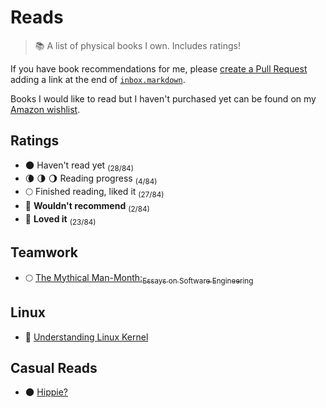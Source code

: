 # Reads

> :books: A list of physical books I own. Includes ratings!

If you have book recommendations for me, please [create a Pull Request](https://github.com/bevacqua/reads/compare) adding a link at the end of [`inbox.markdown`](https://github.com/bevacqua/reads/blob/master/inbox.markdown).

Books I would like to read but I haven't purchased yet can be found on my [Amazon wishlist](http://amzn.to/2k0GORJ).

## Ratings

- 🌑 Haven't read yet <sub>(28/84)</sub>
- 🌘 🌗 🌖 Reading progress <sub>(4/84)</sub>
- 🌕 Finished reading, liked it <sub>(27/84)</sub>
- 🌝 **Wouldn't recommend** <sub>(2/84)</sub>
- 🌟 **Loved it** <sub>(23/84)</sub>

## Teamwork
- 🌕 [The Mythical Man-Month:<sub>Essays on Software Engineering</sub>](https://www.amazon.com/dp/0201835959/?tag=codihorr-20)


## Linux 
- 🌟 [Understanding Linux Kernel <sub></sub>](https://www.amazon.com/Understanding-Linux-Kernel-Third-Daniel/dp/0596005652)



## Casual Reads
- 🌑 [Hippie? <sub></sub>](https://www.goodreads.com/book/show/39731666-hippie)
